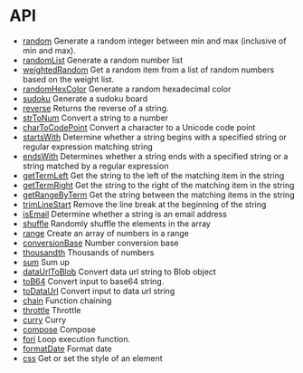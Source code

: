 # API

-   [random](./random/random.md) Generate a random integer between min and max (inclusive of min and max).
-   [randomList](./random/randomList.md) Generate a random number list
-   [weightedRandom](./random/weightedRandom.md) Get a random item from a list of random numbers based on the weight list.
-   [randomHexColor](./random/randomHexColor.md) Generate a random hexadecimal color
-   [sudoku](./random/sudoku.md) Generate a sudoku board
-   [reverse](./string/reverse.md) Returns the reverse of a string.
-   [strToNum](./string/strToNum.md) Convert a string to a number
-   [charToCodePoint](./string/charToCodePoint.md) Convert a character to a Unicode code point
-   [startsWith](./string/startsWith.md) Determine whether a string begins with a specified string or regular expression matching string
-   [endsWith](./string/endsWith.md) Determines whether a string ends with a specified string or a string matched by a regular expression
-   [getTermLeft](./string/getTermLeft.md) Get the string to the left of the matching item in the string
-   [getTermRight](./string/getTermRight.md) Get the string to the right of the matching item in the string
-   [getRangeByTerm](./string/getRangeByTerm.md) Get the string between the matching items in the string
-   [trimLineStart](./string/trimLineStart.md) Remove the line break at the beginning of the string
-   [isEmail](./boolean/isEmail.md) Determine whether a string is an email address
-   [shuffle](./array/shuffle.md) Randomly shuffle the elements in the array
-   [range](./array/range.md) Create an array of numbers in a range
-   [conversionBase](./number/conversionBase.md) Number conversion base
-   [thousandth](./number/thousandth.md) Thousands of numbers
-   [sum](./number/sum.md) Sum up
-   [dataUrlToBlob](./file/dataUrlToBlob.md) Convert data url string to Blob object
-   [toB64](./file/toB64.md) Convert input to base64 string.
-   [toDataUrl](./file/toDataUrl.md) Convert input to data url string
-   [chain](./function/chain.md) Function chaining
-   [throttle](./function/throttle.md) Throttle
-   [curry](./function/curry.md) Curry
-   [compose](./function/compose.md) Compose
-   [fori](./function/fori.md) Loop execution function.
-   [formatDate](./date/formatDate.md) Format date
-   [css](./html/css.md) Get or set the style of an element
